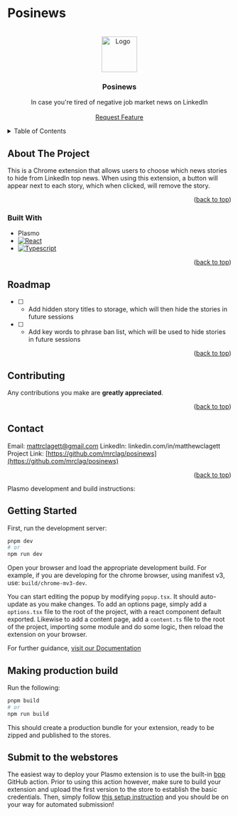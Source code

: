 # Posinews

<a name="readme-top"></a>

<!-- PROJECT LOGO -->
<br />
<div align="center">
  <a href="https://github.com/mrclag/posinews">
    <img src="asses/icon.png" alt="Logo" width="80" height="80">
  </a>

  <h3 align="center">Posinews</h3>

  <p align="center">
    In case you're tired of negative job market news on LinkedIn
    <br />
    <br />
    <a href="https://github.com/mrclag/posinews/issues">Request Feature</a>
  </p>
</div>

<!-- TABLE OF CONTENTS -->
<details>
  <summary>Table of Contents</summary>
  <ol>
    <li>
      <a href="#about-the-project">About The Project</a>
      <ul>
        <li><a href="#built-with">Built With</a></li>
      </ul>
    </li>
    <li><a href="#roadmap">Roadmap</a></li>
    <li><a href="#contributing">Contributing</a></li>
    <li><a href="#contact">Contact</a></li>
  </ol>
</details>

<!-- ABOUT THE PROJECT -->

## About The Project

This is a Chrome extension that allows users to choose which news stories to hide from LinkedIn top news. When using this extension, a button will appear next to each story, which when clicked, will remove the story. 

<p align="right">(<a href="#readme-top">back to top</a>)</p>

### Built With

- Plasmo
- [![React][react.js]][react-url]
- [![Typescript][typescript]][typescript-url]

<p align="right">(<a href="#readme-top">back to top</a>)</p>

<!-- ROADMAP -->

## Roadmap

- [ ] - Add hidden story titles to storage, which will then hide the stories in future sessions
- [ ] - Add key words to phrase ban list, which will be used to hide stories in future sessions


<p align="right">(<a href="#readme-top">back to top</a>)</p>

<!-- CONTRIBUTING -->

## Contributing

Any contributions you make are **greatly appreciated**.


<p align="right">(<a href="#readme-top">back to top</a>)</p>

<!-- CONTACT -->

## Contact

Email: mattrclagett@gmail.com
LinkedIn: linkedin.com/in/matthewclagett
Project Link: [https://github.com/mrclag/posinews](https://github.com/mrclag/posinews)

<p align="right">(<a href="#readme-top">back to top</a>)</p>

<!-- MARKDOWN LINKS & IMAGES -->
<!-- https://www.markdownguide.org/basic-syntax/#reference-style-links -->

[issues-shield]: https://img.shields.io/github/issues/othneildrew/Best-README-Template.svg?style=for-the-badge
[issues-url]: https://github.com/othneildrew/Best-README-Template/issues
[linkedin-shield]: https://img.shields.io/badge/-LinkedIn-black.svg?style=for-the-badge&logo=linkedin&colorB=555
[linkedin-url]: https://linkedin.com/in/matthewclagett
[product-screenshot]: images/screenshot.png
[next.js]: https://img.shields.io/badge/next.js-000000?style=for-the-badge&logo=nextdotjs&logoColor=white
[next-url]: https://nextjs.org/
[react.js]: https://img.shields.io/badge/React-20232A?style=for-the-badge&logo=react&logoColor=61DAFB
[typescript]: https://shields.io/badge/TypeScript-000000?logo=TypeScript&logoColor=61DAFB&style=for-the-badge
[prisma]: https://shields.io/badge/Prisma-20232A?logo=Prisma&logoColor=61DAFB&style=for-the-badge
[postgres]: https://shields.io/badge/Postgresql-000000?logo=Postgresql&logoColor=61DAFB&style=for-the-badge
[react-url]: https://reactjs.org/
[postgres-url]: https://www.postgresql.org/
[prisma-url]: https://www.prisma.io/
[typescript-url]: https://www.typescriptlang.org/



Plasmo development and build instructions:


## Getting Started

First, run the development server:

```bash
pnpm dev
# or
npm run dev
```

Open your browser and load the appropriate development build. For example, if you are developing for the chrome browser, using manifest v3, use: `build/chrome-mv3-dev`.

You can start editing the popup by modifying `popup.tsx`. It should auto-update as you make changes. To add an options page, simply add a `options.tsx` file to the root of the project, with a react component default exported. Likewise to add a content page, add a `content.ts` file to the root of the project, importing some module and do some logic, then reload the extension on your browser.

For further guidance, [visit our Documentation](https://docs.plasmo.com/)

## Making production build

Run the following:

```bash
pnpm build
# or
npm run build
```

This should create a production bundle for your extension, ready to be zipped and published to the stores.

## Submit to the webstores

The easiest way to deploy your Plasmo extension is to use the built-in [bpp](https://bpp.browser.market) GitHub action. Prior to using this action however, make sure to build your extension and upload the first version to the store to establish the basic credentials. Then, simply follow [this setup instruction](https://docs.plasmo.com/framework/workflows/submit) and you should be on your way for automated submission!
